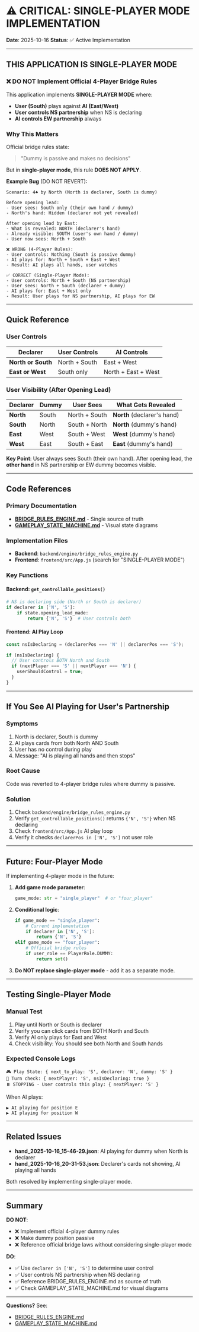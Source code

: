 # ⚠️ CRITICAL: SINGLE-PLAYER MODE IMPLEMENTATION

**Date**: 2025-10-16
**Status**: ✅ Active Implementation

---

## THIS APPLICATION IS SINGLE-PLAYER MODE

### ❌ DO NOT Implement Official 4-Player Bridge Rules

This application implements **SINGLE-PLAYER MODE** where:
- **User (South)** plays against **AI (East/West)**
- **User controls NS partnership** when NS is declaring
- **AI controls EW partnership** always

### Why This Matters

Official bridge rules state:
> "Dummy is passive and makes no decisions"

But in **single-player mode**, this rule **DOES NOT APPLY**.

**Example Bug** (DO NOT REVERT):
```
Scenario: 4♠ by North (North is declarer, South is dummy)

Before opening lead:
- User sees: South only (their own hand / dummy)
- North's hand: Hidden (declarer not yet revealed)

After opening lead by East:
- What is revealed: NORTH (declarer's hand)
- Already visible: SOUTH (user's own hand / dummy)
- User now sees: North + South

❌ WRONG (4-Player Rules):
- User controls: Nothing (South is passive dummy)
- AI plays for: North + South + East + West
- Result: AI plays all hands, user watches

✅ CORRECT (Single-Player Mode):
- User controls: North + South (NS partnership)
- User sees: North + South (declarer + dummy)
- AI plays for: East + West only
- Result: User plays for NS partnership, AI plays for EW
```

---

## Quick Reference

### User Controls

| Declarer | User Controls | AI Controls |
|----------|---------------|-------------|
| **North or South** | North + South | East + West |
| **East or West** | South only | North + East + West |

### User Visibility (After Opening Lead)

| Declarer | Dummy | User Sees | What Gets Revealed |
|----------|-------|-----------|-------------------|
| **North** | South | North + South | **North** (declarer's hand) |
| **South** | North | South + North | **North** (dummy's hand) |
| **East** | West | South + West | **West** (dummy's hand) |
| **West** | East | South + East | **East** (dummy's hand) |

**Key Point**: User always sees South (their own hand). After opening lead, the **other hand** in NS partnership or EW dummy becomes visible.

---

## Code References

### Primary Documentation
- **[BRIDGE_RULES_ENGINE.md](docs/architecture/BRIDGE_RULES_ENGINE.md)** - Single source of truth
- **[GAMEPLAY_STATE_MACHINE.md](GAMEPLAY_STATE_MACHINE.md)** - Visual state diagrams

### Implementation Files
- **Backend**: `backend/engine/bridge_rules_engine.py`
- **Frontend**: `frontend/src/App.js` (search for "SINGLE-PLAYER MODE")

### Key Functions

#### Backend: `get_controllable_positions()`
```python
# NS is declaring side (North or South is declarer)
if declarer in ['N', 'S']:
    if state.opening_lead_made:
        return {'N', 'S'}  # User controls both
```

#### Frontend: AI Play Loop
```javascript
const nsIsDeclaring = (declarerPos === 'N' || declarerPos === 'S');

if (nsIsDeclaring) {
  // User controls BOTH North and South
  if (nextPlayer === 'S' || nextPlayer === 'N') {
    userShouldControl = true;
  }
}
```

---

## If You See AI Playing for User's Partnership

### Symptoms
1. North is declarer, South is dummy
2. AI plays cards from both North AND South
3. User has no control during play
4. Message: "AI is playing all hands and then stops"

### Root Cause
Code was reverted to 4-player bridge rules where dummy is passive.

### Solution
1. Check `backend/engine/bridge_rules_engine.py`
2. Verify `get_controllable_positions()` returns `{'N', 'S'}` when NS declaring
3. Check `frontend/src/App.js` AI play loop
4. Verify it checks `declarerPos in ['N', 'S']` not user role

---

## Future: Four-Player Mode

If implementing 4-player mode in the future:

1. **Add game mode parameter**:
   ```python
   game_mode: str = "single_player"  # or "four_player"
   ```

2. **Conditional logic**:
   ```python
   if game_mode == "single_player":
       # Current implementation
       if declarer in ['N', 'S']:
           return {'N', 'S'}
   elif game_mode == "four_player":
       # Official bridge rules
       if user_role == PlayerRole.DUMMY:
           return set()
   ```

3. **Do NOT replace single-player mode** - add it as a separate mode.

---

## Testing Single-Player Mode

### Manual Test

1. Play until North or South is declarer
2. Verify you can click cards from BOTH North and South
3. Verify AI only plays for East and West
4. Check visibility: You should see both North and South hands

### Expected Console Logs

```
🎮 Play State: { next_to_play: 'S', declarer: 'N', dummy: 'S' }
🤔 Turn check: { nextPlayer: 'S', nsIsDeclaring: true }
⏸️ STOPPING - User controls this play: { nextPlayer: 'S' }
```

When AI plays:
```
▶️ AI playing for position E
▶️ AI playing for position W
```

---

## Related Issues

- **hand_2025-10-16_15-46-29.json**: AI playing for dummy when North is declarer
- **hand_2025-10-16_20-31-53.json**: Declarer's cards not showing, AI playing all hands

Both resolved by implementing single-player mode.

---

## Summary

**DO NOT**:
- ❌ Implement official 4-player dummy rules
- ❌ Make dummy position passive
- ❌ Reference official bridge laws without considering single-player mode

**DO**:
- ✅ Use `declarer in ['N', 'S']` to determine user control
- ✅ User controls NS partnership when NS declaring
- ✅ Reference BRIDGE_RULES_ENGINE.md as source of truth
- ✅ Check GAMEPLAY_STATE_MACHINE.md for visual diagrams

---

**Questions?** See:
- [BRIDGE_RULES_ENGINE.md](docs/architecture/BRIDGE_RULES_ENGINE.md)
- [GAMEPLAY_STATE_MACHINE.md](GAMEPLAY_STATE_MACHINE.md)
